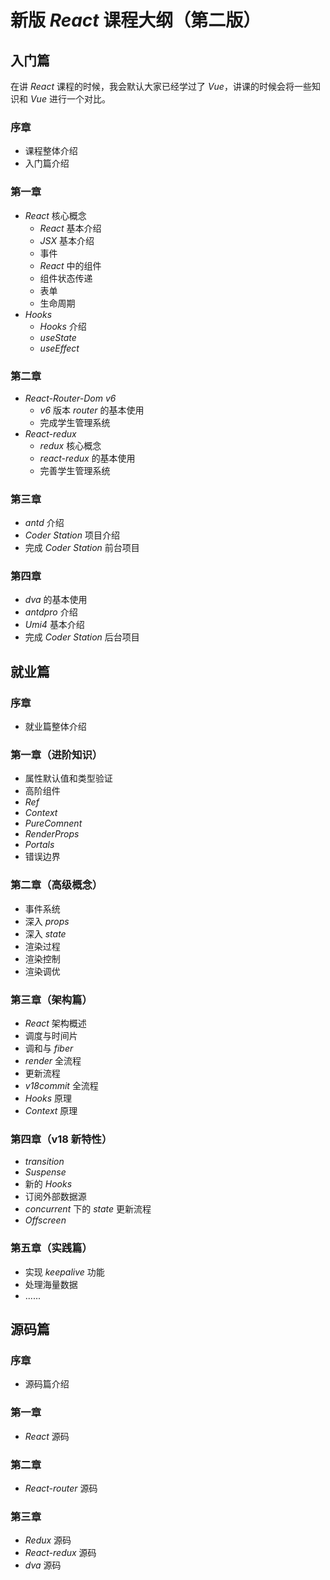 # 新版 *React* 课程大纲（第二版）



## 入门篇

在讲 *React* 课程的时候，我会默认大家已经学过了 *Vue*，讲课的时候会将一些知识和 *Vue* 进行一个对比。



### 序章

- 课程整体介绍
- 入门篇介绍



### 第一章

- *React* 核心概念
  - *React* 基本介绍
  - *JSX* 基本介绍
  - 事件
  - *React* 中的组件
  - 组件状态传递
  - 表单
  - 生命周期
- *Hooks*
  - *Hooks* 介绍
  - *useState*
  - *useEffect*



### 第二章

- *React-Router-Dom v6*
  - *v6* 版本 *router* 的基本使用
  - 完成学生管理系统
- *React-redux*
  - *redux* 核心概念
  - *react-redux* 的基本使用
  - 完善学生管理系统



### 第三章

- *antd* 介绍
- *Coder Station* 项目介绍
- 完成 *Coder Station* 前台项目



### 第四章

- *dva* 的基本使用
- *antdpro* 介绍
- *Umi4* 基本介绍
- 完成 *Coder Station* 后台项目



## 就业篇



### 序章

- 就业篇整体介绍



### 第一章（进阶知识）

- 属性默认值和类型验证
- 高阶组件
- *Ref*
- *Context*
- *PureComnent*
- *RenderProps*
- *Portals*
- 错误边界



### 第二章（高级概念）

- 事件系统
- 深入 *props*
- 深入 *state*
- 渲染过程
- 渲染控制
- 渲染调优



### 第三章（架构篇）

- *React* 架构概述
- 调度与时间片
- 调和与 *fiber*
- *render* 全流程
- 更新流程
- *v18commit* 全流程
- *Hooks* 原理
- *Context* 原理



### 第四章（v18 新特性）

- *transition*
- *Suspense*
- 新的 *Hooks*
- 订阅外部数据源
- *concurrent* 下的 *state* 更新流程
- *Offscreen*



### 第五章（实践篇）

- 实现 *keepalive* 功能
- 处理海量数据
- ......



## 源码篇



### 序章

- 源码篇介绍



### 第一章

- *React* 源码



### 第二章

- *React-router* 源码



### 第三章

- *Redux* 源码
- *React-redux* 源码
- *dva* 源码

